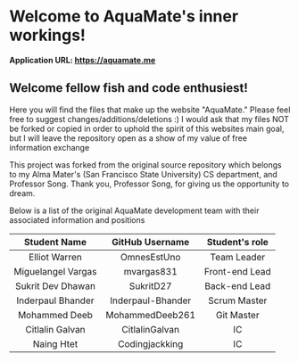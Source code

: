 # Welcome to AquaMate's inner workings!

**Application URL: <https://aquamate.me>**

## Welcome fellow fish and code enthusiest!

Here you will find the files that make up the website "AquaMate." Please feel free to suggest changes/additions/deletions :)
I would ask that my files NOT be forked or copied in order to uphold the spirit of this websites main goal, but I will leave the repository open as a show of my value of free information exchange










This project was forked from the original source repository which belongs to my Alma Mater's (San Francisco State University) CS department, and Professor Song.
Thank you, Professor Song, for giving us the opportunity to dream.


Below is a list of the original AquaMate development team with their associated information and positions


|    Student Name    | GitHub Username | Student's role   |
|:------------------:| :-------------: | :--------------: |
| Elliot Warren      | OmnesEstUno     |  Team Leader     |
| Miguelangel Vargas | mvargas831      |  Front-end Lead  |
| Sukrit Dev Dhawan  | SukritD27       |  Back-end Lead   |
| Inderpaul Bhander  |Inderpaul-Bhander|  Scrum Master    |
| Mohammed Deeb      | MohammedDeeb261 |  Git Master      |
| Citlalin Galvan    | CitlalinGalvan  |  IC              |
| Naing Htet         | Codingjackking  |  IC              |

